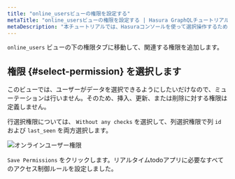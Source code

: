```yaml
---
title: "online_usersビューの権限を設定する"
metaTitle: "online_usersビューの権限を設定する | Hasura GraphQLチュートリアル"
metaDescription: "本チュートリアルでは、Hasuraコンソールを使って選択操作するためのonline_usersビューに対する権限を設定する方法を学びます。"
---
```


`online_users` ビューの下の権限タブに移動して、関連する権限を追加します。

## 権限 {#select-permission} を選択します

このビューでは、ユーザーがデータを選択できるようにしたいだけなので、ミューテーションは行いません。そのため、挿入、更新、または削除に対する権限は定義しません。

行選択権限については、 `Without any checks` を選択して、列選択権限で列 `id` および `last_seen` を両方選択します。

![オンラインユーザー権限](https://graphql-engine-cdn.hasura.io/learn-hasura/assets/graphql-hasura/online-users-permission.png)

`Save Permissions` をクリックします。リアルタイムtodoアプリに必要なすべてのアクセス制御ルールを設定しました。

